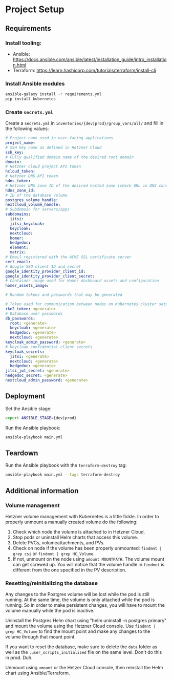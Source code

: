 # Project Setup
## Requirements

### Install tooling:
* Ansible: https://docs.ansible.com/ansible/latest/installation_guide/intro_installation.html
* Terraform: https://learn.hashicorp.com/tutorials/terraform/install-cli

### Install Ansible modules
```bash
ansible-galaxy install -r requirements.yml
pip install kubernetes
```

### Create `secrets.yml`
Create a `secrets.yml` in `inventories/{dev|prod}/group_vars/all/` and fill in the following values:
```yaml
# Project name used in user-facing applications
project_name: 
# SSH key name as defined in Hetzner Cloud
ssh_key: 
# Fully qualified domain name of the desired root domain
domain: 
# Hetzner Cloud project API token
hcloud_token: 
# Hetzner DNS API token
hdns_token: 
# Hetzner DNS zone ID of the desired hosted zone (check URL in DNS console)
hdns_zone_id: 
# ID of the database volume
postgres_volume_handle: 
nextcloud_volume_handle: 
# Subdomain for servers/apps
subdomains:
  jitsi: 
  jitsi_keycloak: 
  keycloak: 
  nextcloud: 
  homer: 
  hedgedoc: 
  element: 
  matrix: 
# Email registered with the ACME SSL certificate server
cert_email: 
# Google SSO client ID and secret
google_identity_provider_client_id: 
google_identity_provider_client_secret: 
# Container image used for Homer dashboard assets and configuration
homer_assets_image: 

# Random tokens and passwords that may be generated

# Token used for communication between nodes on Kubernetes cluster setup
rke2_token: <generate>
# Database user passwords
db_passwords:
  root: <generate>
  keycloak: <generate>
  hedgedoc: <generate>
  nextcloud: <generate>
keycloak_admin_password: <generate>
# Keycloak confidential client secrets
keycloak_secrets:
  jitsi: <generate>
  nextcloud: <generate>
  hedgedoc: <generate>
jitsi_jwt_secret: <generate>
hedgedoc_secret: <generate>
nextcloud_admin_password: <generate>
```

## Deployment
Set the Ansible stage:
```bash
export ANSIBLE_STAGE={dev|prod}
```
Run the Ansible playbook:
```bash
ansible-playbook main.yml
```

## Teardown
Run the Ansible playbook with the `terraform-destroy` tag:
```bash
ansible-playbook main.yml --tags terraform-destroy
```

## Additional information
### Volume management
Hetzner volume management with Kubernetes is a little fickle. In order to properly unmount a manually created volume do the following:
1. Check which node the volume is attached to in Hetzner Cloud.
2. Stop pods or uninstall Helm charts that access this volume.
3. Delete PVCs, volumeattachments, and PVs.
4. Check on node if the volume has been properly unmounted: `findmnt | grep csi` or `findmnt | grep HC_Volume`.
5. If not, unmount on the node using `umount MOUNTPATH`.
The volume mount can get screwed up. You will notice that the volume handle in `findmnt` is different from the one specified in the PV description.

### Resetting/reinitializing the database
Any changes to the Postgres volume will be lost while the pod is still running. At the same time, the volume is only attached while the pod is running. So in order to make persistent changes, you will have to mount the volume manually while the pod is inactive.

Uninstall the Postgres Helm chart using "helm uninstall -n postgres primary" and mount the volume using the Hetzner Cloud console. Use `findmnt | grep HC_Volume` to find the mount point and make any changes to the volume through that mount point.

If you want to reset the database, make sure to delete the `data` folder as well as the `.user_scripts_initialized` file on the same level. Don't do this in prod. Duh.

Unmount using `umount` or the Hetzer Cloud console, then reinstall the Helm chart using Ansible/Terraform.
